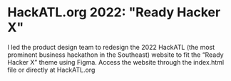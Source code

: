 # HackATL.org 2022: "Ready Hacker X"

I led the product design team to redesign the 2022 HackATL (the most prominent business hackathon in the Southeast) website to fit the “Ready Hacker X” theme using Figma. Access the website through the index.html file or directly at HackATL.org
